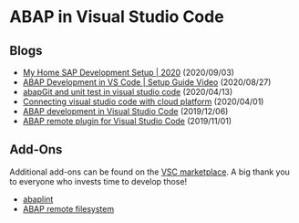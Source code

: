 # ABAP in Visual Studio Code

## Blogs

* [My Home SAP Development Setup | 2020](https://blogs.sap.com/2020/09/03/my-home-sap-development-setup-2020/) (2020/09/03)
* [ABAP Development in VS Code | Setup Guide Video](https://blogs.sap.com/2020/08/27/abap-development-in-vs-code-setup-guide-video/) (2020/08/27)
* [abapGit and unit test in visual studio code](https://blogs.sap.com/2020/04/13/abapgit-and-unit-test-in-visual-studio-code/) (2020/04/13)
* [Connecting visual studio code with cloud platform](https://blogs.sap.com/2020/04/01/connecting-visual-studio-code-with-cloud-platform/) (2020/04/01)
* [ABAP development in Visual Studio Code](https://blogs.sap.com/2019/12/06/abap-development-in-vs-code/) (2019/12/06)
* [ABAP remote plugin for Visual Studio Code](https://blogs.sap.com/2019/01/11/abap-remote-plugin-for-visual-studio-code/) (2019/11/01)

## Add-Ons

Additional add-ons can be found on the [VSC marketplace](https://marketplace.visualstudio.com/). A big thank you to everyone who invests time to develop those!

* [abaplint](https://marketplace.visualstudio.com/items?itemName=larshp.vscode-abaplint)
* [ABAP remote filesystem](https://marketplace.visualstudio.com/items?itemName=murbani.vscode-abap-remote-fs)
